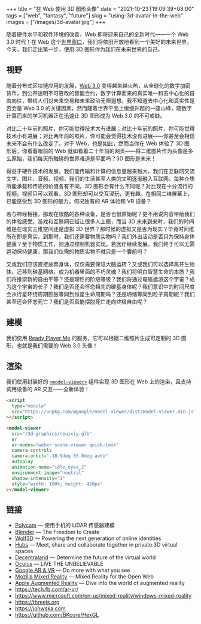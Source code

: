 +++
title = "在 Web 使用 3D 图形头像"
date = "2021-10-23T19:09:39+08:00"
tags = ["web", "fantasy", "future"]
slug = "using-3d-avatar-in-the-web"
images = ["/images/3d-avatar.jpg"]
+++

随着硬件水平和软件环境的改善，Web 即将迎来自己的全新时代——一个 Web 3.0 时代！在 Web 这个[世界窗口](/tech/tiktok/)，我们将依旧开放地看到一个美好的未来世界。今天，我们走出第一步，使用 3D 图形作为我们在未来世界的自己。

<script type="module" src="https://unpkg.com/@google/model-viewer/dist/model-viewer.min.js"></script>

<model-viewer src="/3d-graphics/reuixiy.glb" ar ar-modes="webxr scene-viewer quick-look" camera-controls camera-orbit="-18.9deg 85.8deg auto" autoplay animation-name="idle_eyes_2" environment-image="neutral" shadow-intensity="1" style="width: 100%; height: 420px"></model-viewer>

## 视野

随着分布式区块链应用的发展，[Web 3.0](/tech/host-your-blog-on-ipfs/) 变得越来越火热，从全球化的数字加密货币，到公开透明不可篡改的智能合约，数字计算而来的真实唯一和去中心化的自由向往，带给人们对未来交易和未来政治无限遐想。我不知道去中心化和真实性是否会是 Web 3.0 的关键因素，然而随着世界平面上缓缓升起的一座山峰，随数字计算而来的学习机器正在迅速让 3D 图形成为 Web 3.0 的不可或缺。

对比二十年前的照片，你可能觉得技术大有进展；对比十年前的照片，你可能觉得技术小有进展；对比两年前的照片，你可能会觉得技术没有进展——你甚至会相信未来不会有什么改变了。对于 Web，也是如此，然而当你在 Web 体验了 3D 图形后，你看着眼前的 Web 就如看着二十年前的网页——将二维图片作为头像是多么原始，我们每天所触碰的世界难道是平面吗？3D 图形是未来！

得益于硬件技术的发展，我们能传输和计算的信息量越来越大，我们在互联网交流文字、图片、音频、视频，我们的生活甚至人类的文明逐渐融入互联网。每种介质所能承载和传递的价值各有不同，3D 图形会有什么不同呢？对比现在十分流行的视频，视频只可以观看，3D 图形却可以交互浸玩，更有趣。在相同二维屏幕上，已能感受到 3D 图形的魅力，何况独有的 AR 体验和 VR 设备？

若与神经相接，那现在很酷的各种设备，是否也很原始呢？更不用说内容带给我们的体验感受。游戏和互联网已经让很多人上瘾，而当 3D 未来到来时，我们的时间维是在现实三维空间还是虚拟 3D 世界？那时候的虚拟又是否为现实？毕竟时间维所在即是真实。到那时，我们还需要物质实物吗？我们外出活动是否只为保持身体健康？至于物质工作，则通过控制机器实现。若医疗继续发展，我们终于可以无需运动保持健康，那我们仅需的物质实物不就只是一个囊舱吗？

又或我们应该直接放弃身体，仅仅需要保证大脑运转？又或我们可以选择离开生物体，迁移到硅基网络，成为机器里面的不朽灵魂？我们将明白智慧生命的本质？我们将推崇新的自由平等？还是理性的阶级等级？我们将通过电磁遨游这个宇宙？成为这个宇宙的长子？我们是否还会怀恋祖先的碳基身体呢？我们意识中的时间尺度会从行星环绕周期膨胀等同到恒星生命周期吗？还是坍缩等同到粒子周期呢？我们甚至还会怀恋死亡？我们是否真能摆脱死亡走向终极自由呢？

## 建模

我们使用 [Ready Player Me](https://readyplayer.me/) 的服务，它可以根据二维照片生成可定制的 3D 图形，也就是我们需要的 Web 3.0 头像！

## 渲染

我们使用封装好的 [`<model-viewer>`](https://modelviewer.dev/) 组件实现 3D 图形在 Web 上的渲染，且支持调用设备的 AR 交互——全新体验！

```html
<script
  type="module"
  src="https://unpkg.com/@google/model-viewer/dist/model-viewer.min.js"
></script>

<model-viewer
  src="/3d-graphics/reuixiy.glb"
  ar
  ar-modes="webxr scene-viewer quick-look"
  camera-controls
  camera-orbit="-18.9deg 85.8deg auto"
  autoplay
  animation-name="idle_eyes_2"
  environment-image="neutral"
  shadow-intensity="1"
  style="width: 100%; height: 420px"
></model-viewer>
```

## 链接

- [Polycam](https://poly.cam/) — 使用手机的 LiDAR 传感器建模
- [Blender](https://www.blender.org/) — The Freedom to Create
- [Wolf3D](https://wolf3d.io/) — Powering the next generation of online identities
- [Hubs](https://hubs.mozilla.com/) — Meet, share and collaborate together in private 3D virtual spaces
- [Decentraland](https://decentraland.org/) — Determine the future of the virtual world
- [Oculus](https://www.oculus.com/) — LIVE THE UNBELIEVABLE
- [Google AR & VR](https://arvr.google.com/) — Do more with what you see
- [Mozilla Mixed Reality](https://mixedreality.mozilla.org/) — Mixed Reality for the Open Web
- [Apple Augmented Reality](https://www.apple.com/augmented-reality/) — Dive into the world of augmented reality
- https://tech.fb.com/ar-vr/
- https://www.microsoft.com/en-us/mixed-reality/windows-mixed-reality
- https://threejs.org
- https://johwska.com
- https://github.com/BKcore/HexGL
